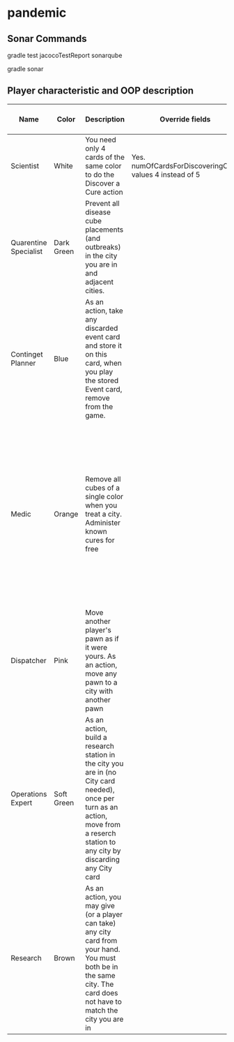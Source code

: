 # pandemic


## Sonar Commands

gradle test jacocoTestReport sonarqube

gradle sonar

## Player characteristic and OOP description

| Name                  | Color      | Description                                                                                                                       | Override fields                                         | Has additional action Types?                                                                   | Overwrites default service                                                                             | Which Type?                           | Modifies turn behave                                                                                                                                                                       | Add fields                 | One per turn |
|-----------------------|------------|-----------------------------------------------------------------------------------------------------------------------------------|---------------------------------------------------------|------------------------------------------------------------------------------------------------|--------------------------------------------------------------------------------------------------------|---------------------------------------|--------------------------------------------------------------------------------------------------------------------------------------------------------------------------------------------|----------------------------|--------------|
| Scientist             | White      | You need only 4 cards of the same color to do the Discover a Cure action                                                          | Yes. numOfCardsForDiscoveringCure values 4 instead of 5 |                                                                                                |                                                                                                        |                                       |                                                                                                                                                                                            | |              |
| Quarentine Specialist | Dark Green | Prevent all disease cube placements (and outbreaks) in the city you are in and adjacent cities.                                   |                                                         |                                                                                                |                                                                                                        |                                       | Yes. During the Infection phase, check if a city is prevented to be infected                                                                                                               ||                            | |
| Continget Planner     | Blue       | As an action, take any discarded event card and store it on this card, when you play the stored Event card, remove from the game. |                                                         | If extraEventCard is empty and are available action cards on the PlayerDesk allows to pick one |                                                                                                        | TAKEDISCARDEVENTCARD                  |                                                                                                                                                                                            | SpecialCard extraEventCard |              |
| Medic                 | Orange     | Remove all cubes of a single color when you treat a city. Administer known cures for free                                         |                                                         |                                                                                                |                                                                                                        |                                       | 1) After an action is done, checks if virus has cure and validates if city contains that box 2) During the infection, if the city where medic is, and the virus is cured, do not add a box |                            |              |
| Dispatcher            | Pink       | Move another player's pawn as if it were yours. As an action, move any pawn to a city with another pawn | | | Increase the number of available movements                                                             | DRIVEFERRY, FLYDIRECT, FLYCHARTER                                                              |                                                                                                         |                                       |                                                                                                                                                                                            |                            |              |
| Operations Expert     | Soft Green | As an action, build a research station in the city you are in (no City card needed), once per turn as an action, move from a reserch station to any city by discarding any City card  | |                                                                                                | 1) Build ReserachStation can be done anywhere 2) One per tourn, fly from a research center to anywhere | 1) BUILDRESEARCHSTATION 2) FLYCHARTER | At the beginning of a turn, refresh the boolean field to allow to use hability (2) again         | | Yes          |
| Research              | Brown      | As an action, you may give (or a player can take) any city card from your hand. You must both be in the same city. The card does not have to match the city you are in | | | Shareknowledge is possible between any card of Research to any player, or from any player to the Researcher who are on the same city | |  | |              |